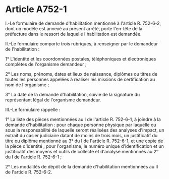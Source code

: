 # Article A752-1

I.-Le formulaire de demande d'habilitation mentionné à l'article R. 752-6-2, dont un modèle est annexé au présent arrêté, porte l'en-tête de la préfecture dans le ressort de laquelle l'habilitation est demandée.

II.-Le formulaire comporte trois rubriques, à renseigner par le demandeur de l'habilitation :

1° L'identité et les coordonnées postales, téléphoniques et électroniques complètes de l'organisme demandeur ;

2° Les noms, prénoms, dates et lieux de naissance, diplômes ou titres de toutes les personnes appelées à réaliser les missions de certification au nom de l'organisme ;

3° La date de la demande d'habilitation, suivie de la signature du représentant légal de l'organisme demandeur.

III.-Le formulaire rappelle :

1° La liste des pièces mentionnées au I de l'article R. 752-6-1, à joindre à la demande d'habilitation : pour chaque personne physique par laquelle ou sous la responsabilité de laquelle seront réalisées des analyses d'impact, un extrait du casier judiciaire datant de moins de trois mois, un justificatif du titre ou diplôme mentionné au 3° du I de l'article R. 752-6-1, et une copie de la pièce d'identité ; pour l'organisme, le numéro unique d'identification et un justificatif des moyens et outils de collecte et d'analyse mentionnés au 2° du I de l'article R. 752-6-1 ;

2° Les modalités de dépôt de la demande d'habilitation mentionnées au II de l'article R. 752-6-2.
